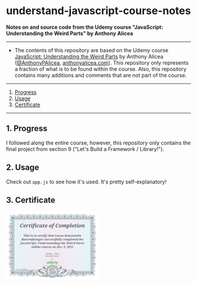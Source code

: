 # understand-javascript-course-notes

**Notes on and source code from the Udemy course "JavaScript: Understanding the Weird Parts" by Anthony Alicea**

---

* The contents of this repository are based on the Udemy course [JavaScript: Understanding the Weird Parts](https://www.udemy.com/understand-javascript) by Anthony Alicea ([@AnthonyPAlicea](https://github.com/AnthonyPAlicea/), [anthonyalicea.com](https://anthonyalicea.com)).
  This repository only represents a fraction of what is to be found within the course.
  Also, this repository contains many additions and comments that are not part of the course.

---

1. [Progress](#1-progress) 
2. [Usage](#2-usage)
3. [Certificate](#3-certificate)

---

## 1. Progress

I followed along the entire course, however, this repository only contains the final project from section 9 ("Let's Build a Framework /
Library!").

## 2. Usage

Check out `app.js` to see how it's used. It's pretty self-explanatory!

## 3. Certificate

<a href="https://www.udemy.com/certificate/UC-FYC096U9">
  <img alt="Certificate" width=50% height=50% src="UC-FYC096U9.jpg" />
</a>

